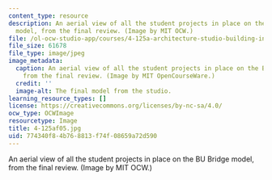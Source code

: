 ```yaml
---
content_type: resource
description: An aerial view of all the student projects in place on the BU Bridge
  model, from the final review. (Image by MIT OCW.)
file: /ol-ocw-studio-app/courses/4-125a-architecture-studio-building-in-landscapes-fall-2005/774340f84b768813f74f08659a72d590_4-125af05.jpg
file_size: 61678
file_type: image/jpeg
image_metadata:
  caption: An aerial view of all the student projects in place on the BU Bridge model,
    from the final review. (Image by MIT OpenCourseWare.)
  credit: ''
  image-alt: The final model from the studio.
learning_resource_types: []
license: https://creativecommons.org/licenses/by-nc-sa/4.0/
ocw_type: OCWImage
resourcetype: Image
title: 4-125af05.jpg
uid: 774340f8-4b76-8813-f74f-08659a72d590
---
```

An aerial view of all the student projects in place on the BU Bridge model, from the final review. (Image by MIT OCW.)